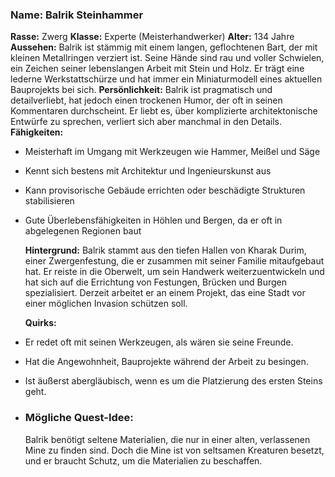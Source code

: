 ### Name: Balrik Steinhammer

**Rasse:** Zwerg
**Klasse:** Experte (Meisterhandwerker)
**Alter:** 134 Jahre
**Aussehen:** Balrik ist stämmig mit einem langen, geflochtenen Bart, der mit kleinen Metallringen verziert ist. Seine Hände sind rau und voller Schwielen, ein Zeichen seiner lebenslangen Arbeit mit Stein und Holz. Er trägt eine lederne Werkstattschürze und hat immer ein Miniaturmodell eines aktuellen Bauprojekts bei sich.
**Persönlichkeit:** Balrik ist pragmatisch und detailverliebt, hat jedoch einen trockenen Humor, der oft in seinen Kommentaren durchscheint. Er liebt es, über komplizierte architektonische Entwürfe zu sprechen, verliert sich aber manchmal in den Details.
**Fähigkeiten:**
- Meisterhaft im Umgang mit Werkzeugen wie Hammer, Meißel und Säge
- Kennt sich bestens mit Architektur und Ingenieurskunst aus
- Kann provisorische Gebäude errichten oder beschädigte Strukturen stabilisieren
- Gute Überlebensfähigkeiten in Höhlen und Bergen, da er oft in abgelegenen Regionen baut
  
  **Hintergrund:**
  Balrik stammt aus den tiefen Hallen von Kharak Durim, einer Zwergenfestung, die er zusammen mit seiner Familie mitaufgebaut hat. Er reiste in die Oberwelt, um sein Handwerk weiterzuentwickeln und hat sich auf die Errichtung von Festungen, Brücken und Burgen spezialisiert. Derzeit arbeitet er an einem Projekt, das eine Stadt vor einer möglichen Invasion schützen soll.
  
  **Quirks:**
- Er redet oft mit seinen Werkzeugen, als wären sie seine Freunde.
- Hat die Angewohnheit, Bauprojekte während der Arbeit zu besingen.
- Ist äußerst abergläubisch, wenn es um die Platzierung des ersten Steins geht.
- ### Mögliche Quest-Idee:
  
  Balrik benötigt seltene Materialien, die nur in einer alten, verlassenen Mine zu finden sind. Doch die Mine ist von seltsamen Kreaturen besetzt, und er braucht Schutz, um die Materialien zu beschaffen.
